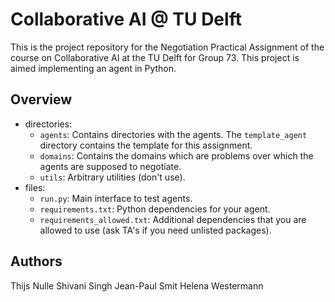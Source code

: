 # Collaborative AI @ TU Delft
This is the project repository for the Negotiation Practical Assignment of the course on Collaborative AI at the TU Delft for Group 73. This project is aimed implementing an agent in Python.

## Overview
- directories:
    - `agents`: Contains directories with the agents. The `template_agent` directory contains the template for this assignment.
    - `domains`: Contains the domains which are problems over which the agents are supposed to negotiate.
    - `utils`: Arbitrary utilities (don't use).
- files:
    - `run.py`: Main interface to test agents.
    - `requirements.txt`: Python dependencies for your agent.
    - `requirements_allowed.txt`: Additional dependencies that you are allowed to use (ask TA's if you need unlisted packages).

## Authors
Thijs Nulle
Shivani Singh
Jean-Paul Smit
Helena Westermann
